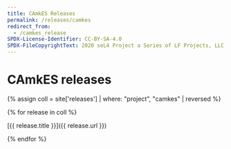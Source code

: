 ```yaml
---
title: CAmkES Releases
permalink: /releases/camkes
redirect_from:
  - /camkes_release
SPDX-License-Identifier: CC-BY-SA-4.0
SPDX-FileCopyrightText: 2020 seL4 Project a Series of LF Projects, LLC.
---
```

# CAmkES releases
{% assign coll = site['releases'] | where: "project", "camkes" | reversed %}

{% for release in coll  %}

[{{ release.title }}]({{ release.url }})

{% endfor %}
